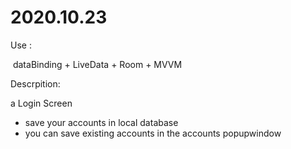 # 2020.10.23

Use :

​	dataBinding + LiveData + Room + MVVM

Descrpition:

a Login Screen

- save your accounts in local database
- you can save existing accounts in the accounts popupwindow

